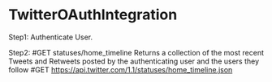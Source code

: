 # TwitterOAuthIntegration

Step1: Authenticate User.

Step2: #GET statuses/home_timeline
        Returns a collection of the most recent Tweets and Retweets posted by the authenticating user and the users they follow
        #GET https://api.twitter.com/1.1/statuses/home_timeline.json
